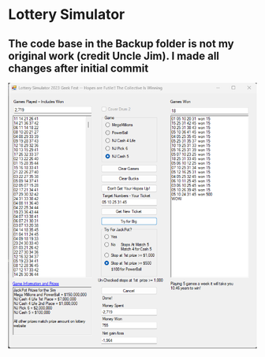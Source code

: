 # Lottery Simulator

## The code base in the Backup folder is not my original work (credit Uncle Jim). I made all changes after initial commit

![Lot Sim](UI_ScreenShot2.png?raw=true "Lottery Simulator")

